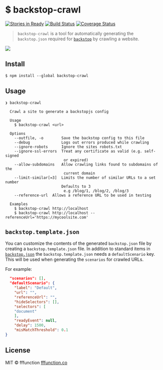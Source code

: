 # $ backstop-crawl
[![Stories in Ready](https://badge.waffle.io/fffunction/backstop-crawl.svg?label=ready&title=Ready)](http://waffle.io/fffunction/backstop-crawl) [![Build Status](https://travis-ci.org/fffunction/backstop-crawl.svg?branch=master)](https://travis-ci.org/fffunction/backstop-crawl) [![Coverage Status](https://coveralls.io/repos/github/fffunction/backstop-crawl/badge.svg?branch=master)](https://coveralls.io/github/fffunction/backstop-crawl?branch=master)

> `backstop-crawl` is a tool for automatically generating the `backstop.json` required for [`backstop`](https://github.com/garris/BackstopJS) by crawling a website.

![](http://i.imgur.com/yv57RDo.gif)

## Install

```
$ npm install --global backstop-crawl
```

## Usage

```
❯ backstop-crawl

  Crawl a site to generate a backstopjs config

  Usage
    $ backstop-crawl <url>

  Options
    --outfile, -o        Save the backstop config to this file
    --debug              Logs out errors produced while crawling
    --ignore-robots      Ignore the sites robots.txt
    --ignore-ssl-errors  Treat any certificate as valid (e.g. self-signed
                          or expired)
    --allow-subdomains   Allow crawling links found to subdomains of the
                          current domain
    --limit-similar[=3]  Limits the number of similar URLs to a set number
                         Defaults to 3
                          e.g /blog/1, /blog/2, /blog/3
    --reference-url  Allows a reference URL to be used in testing

  Examples
    $ backstop-crawl http://localhost
    $ backstop-crawl http://localhost --referenceUrl='https://mycoolsite.com'

```

## `backstop.template.json`
You can customize the contents of the generated `backstop.json` file by creating a `backstop.template.json` file. In addition to standard items in [`backstop.json`](https://github.com/garris/BackstopJS#working-with-your-config-file) the `backstop.template.json` needs a `defaultScenario` key. This will be used when generating the `scenarios` for crawled URLs.

For example:
```json
  "scenarios": [],
  "defaultScenario": {
	"label": "Default",
	"url": "",
	"referenceUrl": "",
	"hideSelectors": [],
	"selectors": [
	"document"
	],
	"readyEvent": null,
	"delay": 1500,
	"misMatchThreshold": 0.1
}
```

## License

MIT © fffunction [fffunction.co](https://fffunction.co)
